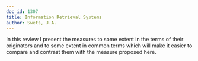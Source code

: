 ```yaml
---
doc_id: 1307
title: Information Retrieval Systems
author: Swets, J.A.
---
```


In this review I present the measures to some extent in the terms of their
originators and to some extent in common terms which will make it easier to
compare and contrast them with the measure proposed here.